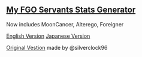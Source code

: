 ## [My FGO Servants Stats Generator](https://ice-pendragon.github.io/myfgosts/myfgosts.html)
Now includes MoonCancer, Alterego, Foreigner

[English Version](https://ice-pendragon.github.io/myfgosts/myfgosts-eng.html)
[Japanese Version](https://ice-pendragon.github.io/myfgosts/myfgosts.html)

[Original Vestion](http://you96.web.fc2.com/soko/myfgosts.html) made by @silverclock96
